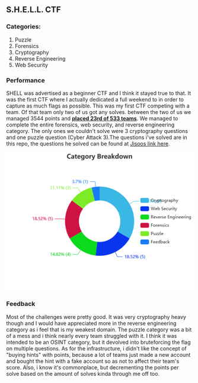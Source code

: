 ## S.H.E.L.L. CTF

### Categories:

1) Puzzle
2) Forensics
3) Cryptography
4) Reverse Engineering
5) Web Security

### Performance
SHELL was advertised as a beginner CTF and I think it stayed true to that.  It was the first CTF where I actually dedicated a full weekend to in order to capture as much flags as possible.  This was my first CTF competing with a team.  Of that team only two of us got any solves. between the two of us we managed 3544 points and **[placed 23rd of 533 teams](https://ctftime.org/team/155547)**. We managed to complete the entire forensics, web security, and reverse engineering category. The only ones we couldn't solve were 3 cryptography questions and one puzzle question (Cyber Attack 3).The questions i've solved are in this repo, the questions he solved can be found at [Jisoos link here](). 

![categories](https://github.com/ivanchubb/CTF-Writeups/blob/main/2021/S.H.E.L.L.%20CTF/Category%20Breakdown.png)

### Feedback
Most of the challenges were pretty good. It was very cryptography heavy though and I would have appreciated more in the reverse engineering category as i feel that is my weakest domain.  The puzzle category was a bit of a mess and i think nearly every team struggled with it. I think it was intended to be an OSINT category, but it devolved into bruteforcing the flag on multiple questions.  As for the infrastructure, i didn't like the concept of "buying hints" with points, because a lot of teams just made a new account and bought the hint with a fake account so as not to affect their team's score.  Also, i know it's commonplace, but decrementing the points per solve based on the amount of solves kinda through me off too.
